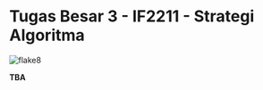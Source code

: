 # Tugas Besar 3 - IF2211 - Strategi Algoritma

![flake8](https://github.com/Lock1/Stima3-IF2211/actions/workflows/pylinter.yml/badge.svg)

**TBA**
